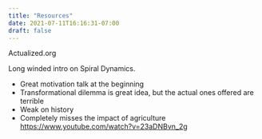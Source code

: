 ```yaml
---
title: "Resources"
date: 2021-07-11T16:16:31-07:00
draft: false
---
```

Actualized.org


Long winded intro on Spiral Dynamics.
- Great motivation talk at the beginning
- Transformational dilemma is great idea, but the actual ones offered are terrible
- Weak on history
- Completely misses the impact of agriculture
 https://www.youtube.com/watch?v=23aDNBvn_2g

